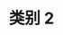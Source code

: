 ---
title: "类别 2"
featuredImage: "featured-image.png"
summary: "这是一个类别 2 的总结提要。"
key: "Chapter"
weight: 4
---